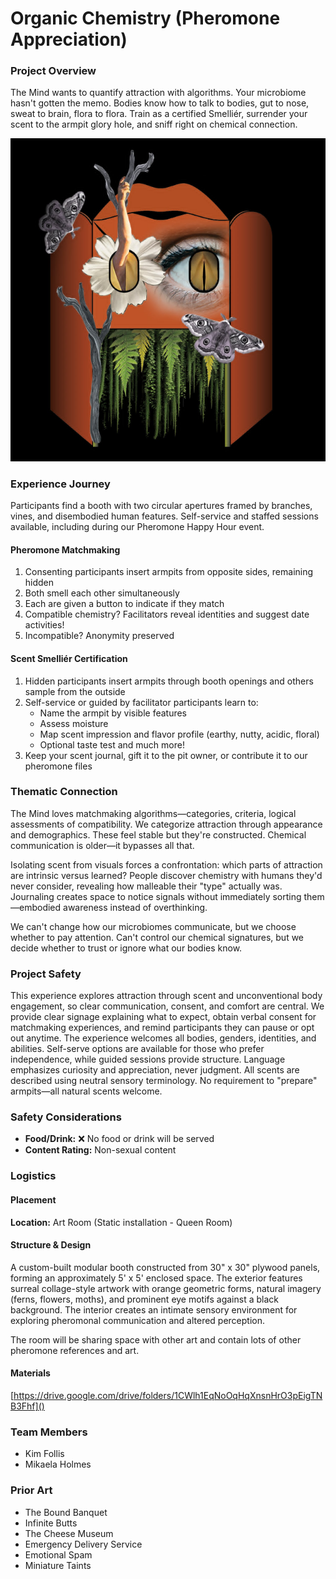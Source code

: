# Organic Chemistry (Pheromone Appreciation)

### Project Overview

The Mind wants to quantify attraction with algorithms. Your microbiome hasn't gotten the memo. Bodies know how to talk to bodies, gut to nose, sweat to brain, flora to flora. Train as a certified Smelliér, surrender your scent to the armpit glory hole, and sniff right on chemical connection.

![Booth Design](images/new_booth_sm.png "Surreal artistic booth design with natural imagery.")

### Experience Journey

Participants find a booth with two circular apertures framed by branches, vines, and disembodied human features. Self-service and staffed sessions available, including during our Pheromone Happy Hour event.

#### **Pheromone Matchmaking**

1. Consenting participants insert armpits from opposite sides, remaining hidden
2. Both smell each other simultaneously
3. Each are given a button to indicate if they match
4. Compatible chemistry? Facilitators reveal identities and suggest date activities!
5. Incompatible? Anonymity preserved

#### **Scent Smelliér Certification**

1. Hidden participants insert armpits through booth openings and others sample from the outside
2. Self-service or guided by facilitator participants learn to:
   - Name the armpit by visible features
   - Assess moisture
   - Map scent impression and flavor profile (earthy, nutty, acidic, floral)
   - Optional taste test and much more!
3. Keep your scent journal, gift it to the pit owner, or contribute it to our pheromone files

### Thematic Connection

The Mind loves matchmaking algorithms—categories, criteria, logical assessments of compatibility. We categorize attraction through appearance and demographics. These feel stable but they're constructed. Chemical communication is older—it bypasses all that.

Isolating scent from visuals forces a confrontation: which parts of attraction are intrinsic versus learned? People discover chemistry with humans they'd never consider, revealing how malleable their "type" actually was. Journaling creates space to notice signals without immediately sorting them—embodied awareness instead of overthinking.

We can't change how our microbiomes communicate, but we choose whether to pay attention. Can't control our chemical signatures, but we decide whether to trust or ignore what our bodies know.

### Project Safety

This experience explores attraction through scent and unconventional body engagement, so clear communication, consent, and comfort are central. We provide clear signage explaining what to expect, obtain verbal consent for matchmaking experiences, and remind participants they can pause or opt out anytime. The experience welcomes all bodies, genders, identities, and abilities. Self-serve options are available for those who prefer independence, while guided sessions provide structure. Language emphasizes curiosity and appreciation, never judgment. All scents are described using neutral sensory terminology. No requirement to "prepare" armpits—all natural scents welcome.

### Safety Considerations

- **Food/Drink:** ❌ No food or drink will be served
- **Content Rating:** Non-sexual content

### Logistics

#### Placement

**Location:** Art Room (Static installation - Queen Room)

#### Structure & Design

A custom-built modular booth constructed from 30" x 30" plywood panels, forming an approximately 5' x 5' enclosed space. The exterior features surreal collage-style artwork with orange geometric forms, natural imagery (ferns, flowers, moths), and prominent eye motifs against a black background. The interior creates an intimate sensory environment for exploring pheromonal communication and altered perception.

The room will be sharing space with other art and contain lots of other pheromone references and art.

#### Materials

[https://drive.google.com/drive/folders/1CWlh1EqNoOqHqXnsnHrO3pEigTNB3Fhf]()

### Team Members

- Kim Follis
- Mikaela Holmes

### Prior Art

- The Bound Banquet
- Infinite Butts
- The Cheese Museum
- Emergency Delivery Service
- Emotional Spam
- Miniature Taints
